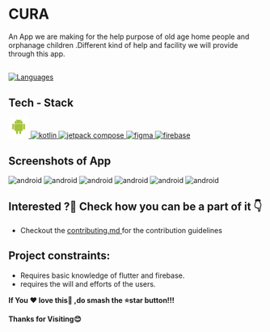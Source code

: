# CURA

An App we are making for the help purpose of  old age home people and orphanage children .Different kind of help and  facility we will provide through this app.


##         


[![Languages](https://img.shields.io/github/languages/count/hackslash-nitp/cura)](https://github.com/hackslash-nitp/cura)




## Tech - Stack
<p align="left"> <a href="https://developer.android.com" target="_blank" rel="noreferrer"> <img src="https://raw.githubusercontent.com/devicons/devicon/master/icons/android/android-original-wordmark.svg" alt="android" width="40" height="40"/> </a> <a href="https://flutter.dev/" target="_blank" rel="noreferrer"> <img src="https://img.icons8.com/fluency/48/000000/flutter.png" alt="kotlin" width="40" height="40"/> </a><a href="https://dart.dev/" target="_blank" rel="noreferrer"> <img src="https://img.icons8.com/color/48/000000/dart.png" alt="jetpack compose" width="40" height="40"/> </a>
<a href="https://www.figma.com/files/recent?fuid=1136340934546024856" target="_blank" rel="noreferrer"> <img src="https://img.icons8.com/color/48/000000/figma.png" alt="figma" width="40" height="40"/> </a> <a href="https://firebase.google.com/" target="_blank" rel="noreferrer"> <img src="https://www.vectorlogo.zone/logos/firebase/firebase-icon.svg" alt="firebase" width="40" height="40"/> </a> </p>


## Screenshots of App

<p align="left"><img src="https://raw.githubusercontent.com/rani620/cura/b15db486b0b1c41e5dd6e85ad6868d729cac748b/assets/screenshot/ss1.jpeg" alt="android" width="220" height="500"/> <img src="https://raw.githubusercontent.com/rani620/cura/b15db486b0b1c41e5dd6e85ad6868d729cac748b/assets/screenshot/ss3.jpeg" alt="android" width="220" height="500"/> 
<img src="https://raw.githubusercontent.com/rani620/cura/b15db486b0b1c41e5dd6e85ad6868d729cac748b/assets/screenshot/ss2.jpeg" alt="android" width="220" height="500"/> <img src="https://raw.githubusercontent.com/rani620/cura/b15db486b0b1c41e5dd6e85ad6868d729cac748b/assets/screenshot/ss4.jpeg" alt="android" width="220" height="500"/> 
<img src="https://raw.githubusercontent.com/rani620/cura/b15db486b0b1c41e5dd6e85ad6868d729cac748b/assets/screenshot/ss5.jpeg" alt="android" width="220" height="500"/> <img src="https://raw.githubusercontent.com/rani620/cura/b15db486b0b1c41e5dd6e85ad6868d729cac748b/assets/screenshot/ss6.jpeg" alt="android" width="220" height="500"/> 
</p>


## Interested ?🤩 Check how you can be a part of it 👇


* Checkout the [contributing.md ](https://github.com/hackslash-nitp/cura/blob/master/contributing.md) for the contribution guidelines


## Project constraints:

- Requires basic knowledge of flutter and firebase.
- requires the will and efforts of the users.



**If You ❤ love this🤩 ,do smash the ⭐star button!!!**

**Thanks for Visiting😊**




